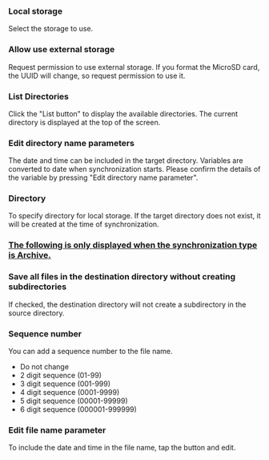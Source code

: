 ### Local storage

Select the storage to use.

### Allow use external storage

Request permission to use external storage. If you format the MicroSD card, the UUID will change, so request permission to use it.

### List Directories

Click the "List button" to display the available directories. The current directory is displayed at the top of the screen.

### Edit directory name parameters
The date and time can be included in the target directory. Variables are converted to date when synchronization starts. Please confirm the details of the variable by pressing "Edit directory name parameter".

### Directory
To specify directory for local storage. If the target directory does not exist, it will be created at the time of synchronization.

### <u>The following is only displayed when the synchronization type is Archive.</u>
### Save all  files in the destination directory without creating subdirectories
If checked, the destination directory will not create a subdirectory in the source directory.

### Sequence number

You can add a sequence number to the file name.

- Do not change
- 2 digit sequence (01-99)
- 3 digit sequence (001-999)
- 4 digit sequence (0001-9999)
- 5 digit sequence (00001-99999)
- 6 digit sequence (000001-999999)

### Edit file name parameter

To include the date and time in the file name, tap the button and edit.
